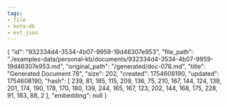 ```yaml
---
tags:
- file
- kota-db
- ext_json
---
```

{
  "id": "932334d4-3534-4b07-9959-19d46307e953",
  "file_path": "./examples-data/personal-kb/documents/932334d4-3534-4b07-9959-19d46307e953.md",
  "original_path": "/generated/doc-078.md",
  "title": "Generated Document 78",
  "size": 202,
  "created": 1754608190,
  "updated": 1754608190,
  "hash": [
    239,
    81,
    185,
    115,
    209,
    136,
    75,
    210,
    167,
    144,
    124,
    139,
    201,
    174,
    190,
    178,
    170,
    180,
    139,
    244,
    165,
    167,
    123,
    202,
    144,
    168,
    175,
    228,
    91,
    183,
    88,
    2
  ],
  "embedding": null
}
